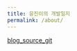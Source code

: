 ```yaml
---
title: 윤진이의 개발일지
permalink: /about/
---
```


<p class="lead"><a href="http://https://github.com/yj-java-kor/blog">blog_source_git</a>

